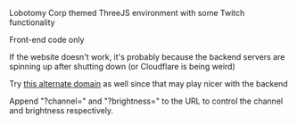 Lobotomy Corp themed ThreeJS environment with some Twitch functionality

Front-end code only

If the website doesn't work, it's probably because the backend servers are spinning up after shutting down (or Cloudflare is being weird)

Try [this alternate domain](https://lobotomy.anakyu.io/) as well since that may play nicer with the backend

Append "?channel=" and "?brightness=" to the URL to control the channel and brightness respectively.
